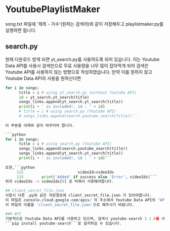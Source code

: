 # YoutubePlaylistMaker

song.txt 파일에 '제목 - 가수'(원하는 검색어)와 같이 저장해두고 playlistmaker.py를 실행하면 됩니다.

## search.py
  현재 다운로드 받게 되면 yt_search.py를 사용하도록 되어 있습니다. 이는 Youtube Data API를 사용시 검색만으로 무료 사용량을 너무 많이 잡아먹게 되어 
  검색은 Youtube API를 사용하지 않는 방향으로 작성하였습니다. 만약 이를 원하지 않고 Youtube Data API의 사용을 원하신다면 
  ```python
  for i in songs:
        title = i # using yt_search.py (without Youtube API)
        id = yt_search.yt_search(title)
        songs_links.append(yt_search.yt_search(title))
        print(i + ' is included!, id : ' + id)
        # title = i # using search.py (Youtube API)
        # songs_links.append(search.youtube_search(title))```
        
  이 부분을 아래와 같이 바꾸어야 합니다.      
  
  ```python
  for i in songs:
        title = i # using search.py (Youtube API)
        songs_links.append(search.youtube_search(title))
        songs_links.append(yt_search.yt_search(title))
        print(i + ' is included!, id : ' + id)```
   
 또한,```python
       122                        videoId=videoIds
       133        print('Added' if success else 'Error', videoIds)```
 위의 videoIds -> videoIds[0] 로 비꿔서 사용해야합니다.

## client_secret_file.json
 사용시 다른 .py와 같은 저장경로에 client_secret_file.json 가 있어야합니다. 
 이 파일은 console.cloud.google.com/apis/ 의 주소에서 Youtube Data API의 "API 및 서비스", "OAuth 2.0 클라이언트 ID"에서 받을 수 있습니다.
 이 파일의 이름을 'client_secret_file.json'으로 해주시기 바랍니다.

### API 
기본적으로 Youtube Data API를 사용하고 있으며, 검색시 youtube-search 2.1.0을 사용합니다.
```pip install youtube-search```로 설치하실 수 있습니다.
